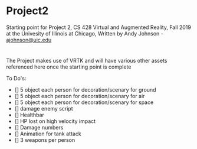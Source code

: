 # Project2
Starting point for Project 2, CS 428 Virtual and Augmented Reality, Fall 2019 at the Univesity of Illinois at Chicago,
Written by Andy Johnson - ajohnson@uic.edu
#
The Project makes use of VRTK and will have various other assets referenced here once the starting point is complete

To Do's:
- [] 5 object each person for decoration/scenary for ground
- [] 5 object each person for decoration/scenary for air
- [] 5 object each person for decoration/scenary for space
- [] damage enemy script
- [] Healthbar
- [] HP lost on high velocity impact
- [] Damage numbers
- [] Animation for tank attack
- [] 3 weapons per person
